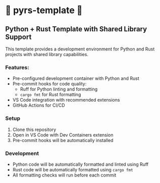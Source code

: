 # 🐍 pyrs-template 🦀

## Python + Rust Template with Shared Library Support

This template provides a development environment for Python and Rust projects with shared library capabilities.

### Features:
- Pre-configured development container with Python and Rust
- Pre-commit hooks for code quality:
  - Ruff for Python linting and formatting
  - `cargo fmt` for Rust formatting
- VS Code integration with recommended extensions
- GitHub Actions for CI/CD

### Setup
1. Clone this repository
2. Open in VS Code with Dev Containers extension
3. Pre-commit hooks will be automatically installed

### Development
- Python code will be automatically formatted and linted using Ruff
- Rust code will be automatically formatted using `cargo fmt`
- All formatting checks will run before each commit